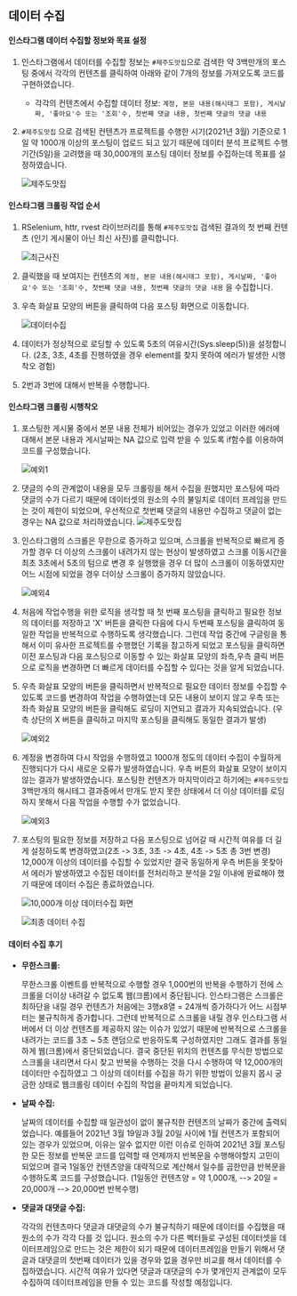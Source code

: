 ## 데이터 수집

#### 인스타그램 데이터 수집할 정보와 목표 설정

1. 인스타그램에서 데이터를 수집할 정보는 `#제주도맛집`으로 검색한 약 3백만개의 포스팅 중에서 각각의 컨텐츠를 클릭하여 아래와 같이 7개의 정보를 가져오도록 코드를 구현하였습니다. 
   
   * 각각의 컨텐츠에서 수집할 데이터 정보: `계정, 본문 내용(해시태그 포함), 게시날짜, '좋아요'수 또는 '조회'수, 첫번째 댓글 내용, 첫번째 댓글의 댓글 내용` 
   
2. `#제주도맛집` 으로 검색된 컨텐츠가 프로젝트를 수행한 시기(2021년 3월) 기준으로 1일 약 1000개 이상의 포스팅이 업로드 되고 있기 때문에 데이터 분석 프로젝트 수행 기간(5일)을 고려했을 때 30,000개의 포스팅 데이터 정보를 수집하는데 목표를 설정하였습니다.

   ![제주도맛집](https://user-images.githubusercontent.com/74410630/112266010-cc08d700-8cb6-11eb-93b6-134b06227e2b.JPG)

#### 인스타그램 크롤링 작업 순서

1. RSelenium, httr, rvest 라이브러리를 통해 `#제주도맛집` 검색된 결과의 첫 번째 컨텐츠 (인기 게시물이 아닌 최신 사진)를 클릭합니다.

   ![최근사진](https://user-images.githubusercontent.com/74410630/112266043-d62ad580-8cb6-11eb-8d1c-da4ca44856fd.JPG)

2. 클릭했을 때 보여지는 컨텐츠의 `계정, 본문 내용(해시태그 포함), 게시날짜, '좋아요'수 또는 '조회'수, 첫번째 댓글 내용, 첫번째 댓글의 댓글 내용` 을 수집합니다.

3. 우측 화살표 모양의 버튼을 클릭하여 다음 포스팅 화면으로 이동합니다.

   ![데이터수집](https://user-images.githubusercontent.com/74410630/112266071-de831080-8cb6-11eb-8e0b-854f71c9c21e.JPG)

4. 데이터가 정상적으로 로딩할 수 있도록 5초의 여유시간(Sys.sleep(5))을 설정합니다. (2초, 3초, 4초를 진행하였을 경우 element를 찾지 못하여 에러가 발생한 시행착오 경험)

5. 2번과 3번에 대해서 반복을 수행합니다.



#### 인스타그램 크롤링 시행착오

1. 포스팅한 게시물 중에서 본문 내용 전체가 비어있는 경우가 있었고 이러한 에러에 대해서 본문 내용과 게시날짜는 NA 값으로 입력 받을 수 있도록 if함수를 이용하여 코드를 구성했습니다.

   ![예외1](https://user-images.githubusercontent.com/74410630/112266095-e80c7880-8cb6-11eb-8c9d-965441d8d7dc.JPG)


2. 댓글의 수의 관계없이 내용을 모두 크롤링을 해서 수집을 원했지만 포스팅에 따라 댓글의 수가 다르기 때문에 데이터셋의 원소의 수의 불일치로 데이터 프레임을 만드는 것이 제한이 되었으며, 우선적으로 첫번째 댓글의 내용만 수집하고 댓글이 없는 경우는 NA 값으로 처리하였습니다.
   ![제주도맛집](https://user-images.githubusercontent.com/74410630/112266010-cc08d700-8cb6-11eb-93b6-134b06227e2b.JPG)

3. 인스타그램의 스크롤은 무한으로 증가하고 있으며, 스크롤을 반복적으로 빠르게 증가할 경우 더 이상의 스크롤이 내려가지 않는 현상이 발생하였고 스크롤 이동시간을 최초 3초에서 5초의 텀으로 변경 후 실행했을 경우 더 많이 스크롤이 이동하였지만 어느 시점에 되었을 경우 더이상 스크롤이 증가하지 않았습니다.

   ![예외4](https://user-images.githubusercontent.com/74410630/112266225-0ffbdc00-8cb7-11eb-9512-48c2a688df10.JPG)

4. 처음에 작업수행을 위한 로직을 생각할 때 첫 번째 포스팅을 클릭하고 필요한 정보의 데이터를 저장하고 'X' 버튼을 클릭한 다음에 다시 두번째 포스팅을 클릭하여 동일한 작업을 반복적으로 수행하도록 생각했습니다. 그런데 작업 중간에 구글링을 통해서 이미 유사한 프로젝트를 수행했던 기록을 참고하게 되었고 포스팅을 클릭하면 이전 포스팅과 다음 포스팅으로 이동할 수 있는 화살표 모양의 좌측,우측 클릭 버튼으로 로직을 변경하면 더 빠르게 데이터를 수집할 수 있다는 것을 알게 되었습니다.

5. 우측 화살표 모양의 버튼을 클릭하면서 반복적으로 필요한 데이터 정보를 수집할 수 있도록 코드를 변경하여 작업을 수행하였는데 모든 내용이 보이지 않고 우측 또는 좌측 화살표 모양의 버튼을 클릭해도 로딩이 지연되고 결과가 지속되었습니다. (우측 상단의 X 버튼을 클릭하고 마지막 포스팅을 클릭해도 동일한 결과가 발생)

   ![예외2](https://user-images.githubusercontent.com/74410630/112266257-1a1dda80-8cb7-11eb-847f-d2afb9c4fd4e.JPG)

6. 계정을 변경하여 다시 작업을 수행하였고 1000개 정도의 데이터 수집이 수월하게 진행되다가 다시 새로운 오류가 발생하였습니다. 우측 버튼의 화살표 모양이 보이지 않는 결과가 발생하였습니다. 포스팅한 컨텐츠가 마지막이라고 하기에는 `#제주도맛집` 3백만개의 해시테그 결과중에서 만개도 받지 못한 상태에서 더 이상 데이터를 로딩하지 못해서 다음 작업을 수행할 수가 없었습니다.

   ![예외3](https://user-images.githubusercontent.com/74410630/112266302-24d86f80-8cb7-11eb-8ff6-5cfb1fe0c845.JPG)

7. 포스팅의 필요한 정보를 저장하고 다음 포스팅으로 넘어갈 때 시간적 여유를 더 길게 설정하도록 변경하였고(2초 -> 3초, 3초 -> 4초, 4초 -> 5초 총 3번 변경) 12,000개 이상의 데이터를 수집할 수 있었지만 결국 동일하게 우측 버튼을 못찾아서 에러가 발생하였고 수집된 데이터를 전처리하고 분석을 2일 이내에 완료해야 했기 때문에 데이터 수집은 종료하였습니다.

   ![10,000개 이상 데이터수집 화면](https://user-images.githubusercontent.com/74410630/112266341-2dc94100-8cb7-11eb-89ad-28a022f5112d.JPG)
   
   ![최종 데이터 수집](https://user-images.githubusercontent.com/74410630/112266442-518c8700-8cb7-11eb-8137-440b92e279ba.JPG)

   

#### 데이터 수집 후기

- **무한스크롤:** 

  무한스크롤 이벤트를 반복적으로 수행할 경우 1,000번의 반복을 수행하기 전에 스크롤을 더이상 내려갈 수 없도록 웹(크롬)에서 중단됩니다. 인스타그램은 스크롤은 최하단을 내릴 경우 컨텐츠가 처음에는 3행x8열 = 24개씩 증가하다가 어느 시점부터는 불규칙하게 증가합니다. 그런데 반복적으로 스크롤을 내릴 경우 인스타그램 서버에서 더 이상 컨텐츠를 제공하지 않는 이슈가 있었기 때문에 반복적으로 스크롤을 내려가는 코드를 3초 ~ 5초 랜덤으로 반응하도록 구성하였지만 그래도 결과를 동일하게 웹(크롬)에서 중단되었습니다. 결국 중단된 위치의 컨텐츠를 무식한 방법으로 스크롤을 내리면서 다시 찾고 반복을 수행하는 것을 다시 수행하여 약 12,000개의 데이터만 수집하였고 그 이상의 데이터를 수집을 하기 위한 방법이 있을지 몹시 궁금한 상태로 웹크롤링 데이터 수집의 작업을 끝마치게 되었습니다.

- **날짜 수집:** 

  날짜의 데이터를 수집할 때 일관성이 없이 불규칙한 컨텐츠의 날짜가 중간에 출력되었습니다. 예를들어 2021년 3월 19일과 3월 20일 사이에 1월 컨텐츠가 포함되어 있는 경우가 있었으며, 이유는 알수 없지만 이런 이슈로 인하여 2021년 3월 포스팅한 모든 정보를 반복문 코드를 입력할 때 언제까지 반복문을 수행해야할지 고민이 되었으며 결국 1일동안 컨텐츠양을 대략적으로 계산해서 일수를 곱한만큼 반복문을 수행하도록 코드를 구성했습니다. (1일동안 컨텐츠양 = 약 1,000개, --> 20일 = 20,000개 --> 20,000번 반복수행)

- **댓글과 대댓글 수집:** 

  각각의 컨텐츠마다 댓글과 대댓글의 수가 불규칙하기 때문에 데이터를 수집했을 때 원소의 수가 각각 다를 것 입니다. 원소의 수가 다른 벡터들로 구성된 데이터셋을 데이터프레임으로 만드는 것은 제한이 되기 때문에 데이터프레임을 만들기 위해서 댓글과 대댓글의 첫번째 데이터가 있을 경우와 없을 경우만 비교를 해서 데이터를 수집하였습니다. 시간적 여유가 있다면 댓글과 대댓글의 수가 몇개인지 관계없이 모두 수집하여 데이터프레임을 만들 수 있는 코드를 작성할 예정입니다.

